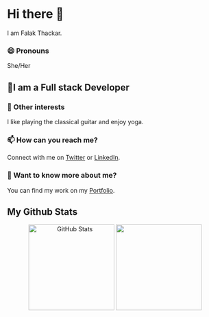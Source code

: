 # Hi there 👋
I am Falak Thackar.

### 😄 Pronouns
She/Her

## 🌱I am a Full stack Developer

### 🔭 Other interests
I like playing the classical guitar and enjoy yoga.

### 📫 How can you reach me?
Connect with me on [Twitter](https://twitter.com/falakthackar) or [LinkedIn](https://www.linkedin.com/in/falakthackar/).

### 💬 Want to know more about me?
You can find my work on my [Portfolio](http://falakthkr.github.io/).

## My Github Stats
<p align="center">
  <img  alt="GitHub Stats" src="https://github-readme-stats.codestackr.vercel.app/api?username=falakthkr&show_icons=true&theme=light" height="200px"  />
  <img src="https://github-readme-stats.vercel.app/api/top-langs/?username=falakthkr&theme=light" height="200px" />

</p>
<!--
**falakthkr/falakthkr** is a ✨ _special_ ✨ repository because its `README.md` (this file) appears on your GitHub profile.

Here are some ideas to get you started:

- 🔭 I’m currently working on ...
- 🌱 I’m currently learning ...
- 👯 I’m looking to collaborate on ...
- 🤔 I’m looking for help with ...
- 💬 Ask me about ...
- 📫 How to reach me: ...
- 😄 Pronouns: ...
- ⚡ Fun fact: ...
-->
